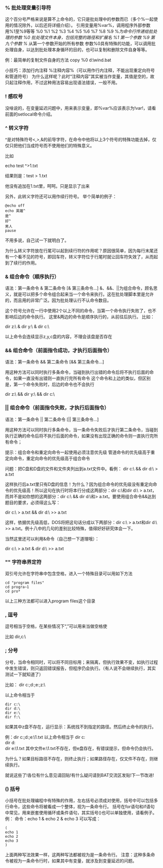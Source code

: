 

### %  批处理变量引导符

这个百分号严格来说是算不上命令的，它只是批处理中的参数而已（多个%一起使用的情况除外，以后还将详细介绍）。
引用变量用%var%，调用程序外部参数用%1至%9等等
%0  %1  %2  %3  %4  %5  %6  %7  %8  %9  %*为命令行传递给批处理的参数
%0 批处理文件本身，包括完整的路径和扩展名
%1 第一个参数
%9 第九个参数
%* 从第一个参数开始的所有参数
参数%0具有特殊的功能，可以调用批处理自身，以达到批处理本身循环的目的，也可以复制和删除文件自身等等。

例：最简单的复制文件自身的方法
copy %0 d:\wind.bat

小技巧：添加行内注释
%注释内容%（可以用作行内注释，不能出现重定向符号和管道符号）
为什么这样呢？此时“注释内容”其实被当作变量，其值是空的，故只起注释作用，不过这种用法容易出现语法错误，一般不用。

### ! 感叹号
没啥说的，在变量延迟问题中，用来表示变量，即%var%应该表示为!var!，请看前面的setlocal命令介绍。

### ^  转义字符

^是对特殊符号<,>,&的前导字符，在命令中他将以上3个符号的特殊功能去掉，仅仅只把他们当成符号而不使用他们的特殊意义。

比如

echo test ^>1.txt

结果则是：test > 1.txt

他没有追加在1.txt里，呵呵。只是显示了出来

另外，此转义字符还可以用作续行符号。
举个简单的例子：
``` batch
@echo off
echo 英雄^
是^
好^
男人
pause
```

不用多说，自己试一下就明白了。

为什么转义字符放在行尾可以起到续行符的作用呢？原因很简单，因为每行末尾还有一个看不见的符号，即回车符，转义字符位于行尾时就让回车符失效了，从而起到了续行的作用。

 


### &  组合命令（顺序执行）

语法：第一条命令 & 第二条命令 [& 第三条命令...]
&、&&、||为组合命令，顾名思义，就是可以把多个命令组合起来当一个命令来执行。这在批处理脚本里是允许的，而且用的非常广泛。因为批处理认行不认命令数目。

这个符号允许在一行中使用2个以上不同的命令，当第一个命令执行失败了，也不影响后边的命令执行。
这里&两边的命令是顺序执行的，从前往后执行。
比如：

dir z:\ & dir y:\ & dir c:\

以上命令会连续显示z,y,c盘的内容，不理会该盘是否存在

 

 

### && 组合命令（前面指令成功，才执行后面指令）
语法：第一条命令 && 第二条命令 [&& 第三条命令...]

用这种方法可以同时执行多条命令，当碰到执行出错的命令后将不执行后面的命令，如果一直没有出错则一直执行完所有命令
这个命令和上边的类似，但区别是，第一个命令失败时，后边的命令也不会执行

dir z:\ && dir y:\ && dir c:\
 

### ||  组合命令（前面指令失败，才执行后面指令）

语法：第一条命令 || 第二条命令 [|| 第三条命令...]

用这种方法可以同时执行多条命令，当一条命令失败后才执行第二条命令，当碰到执行正确的命令后将不执行后面的命令，如果没有出现正确的命令则一直执行完所有命令；


提示：组合命令和重定向命令一起使用必须注意优先级
管道命令的优先级高于重定向命令，重定向命令的优先级高于组合命令

问题：把C盘和D盘的文件和文件夹列出到a.txt文件中。看例：
dir c:\ && dir d:\ > a.txt

这样执行后a.txt里只有D盘的信息！为什么？因为组合命令的优先级没有重定向命令的优先级高！所以这句在执行时将本行分成这两部分：dir c:\和dir d:\ > a.txt，而并不是如你想的这两部分：dir c:\ && dir d:\和> a.txt。要使用组合命令&&达到题目的要求，必须得这么写：

dir c:\ > a.txt && dir d:\ >> a.txt

这样，依据优先级高低，DOS将把这句话分成以下两部分：dir c:\ > a.txt和dir d:\ >> a.txt。例十八中的几句的差别比较特殊，值得好好研究体会一下。

当然这里还可以利用&命令（自己想一下道理哦）：

dir c:\ > a.txt & dir d:\ >> a.txt

 

### ""  字符串界定符

双引号允许在字符串中包含空格，进入一个特殊目录可以用如下方法
``` batch
cd "program files"
cd progra~1
cd pro*
```
以上三种方法都可以进入program files这个目录

### , 逗号

逗号相当于空格，在某些情况下“,”可以用来当做空格使

比如
dir,c:\

 

### ; 分号

分号，当命令相同时，可以将不同目标用；来隔离，但执行效果不变，如执行过程中发生错误，则只返回错误报告，但程序仍会执行。（有人说不会继续执行，其实测试一下就知道了）

比如：
dir c:\;d:\;e:\;z:\

以上命令相当于
``` batch
dir c:\
dir d:\
dir e:\
dir f:\
```
如果其中z盘不存在，运行显示：系统找不到指定的路径。然后终止命令的执行。

例：dir c:\;d:\;e:\1.txt
以上命令相当于
dir c:\
dir d:\
dir e:\1.txt
其中文件e:\1.txt不存在，但e盘存在，有错误提示，但命令仍会执行。


为什么？如果目标路径不存在，则终止执行；如果路径存在，仅文件不存在，则继续执行。

就说这些了!各位有什么意见请回贴!有什么疑问请到BAT交流区发贴!下一节改进!

 


### () 括号

小括号在批处理编程中有特殊的作用，左右括号必须成对使用，括号中可以包括多行命令，这些命令将被看成一个整体，视为一条命令行。
    括号在for语句和if语句中常见，用来嵌套使用循环或条件语句，其实括号()也可以单独使用，请看例子。
例：
命令：echo 1 & echo 2 & echo 3
可以写成：
``` batch
(
echo 1
echo 2
echo 3
)
```
上面两种写法效果一样，这两种写法都被视为是一条命令行。
注意：这种多条命令被视为一条命令行时，如果其中有变量，就涉及到变量延迟的问题。

